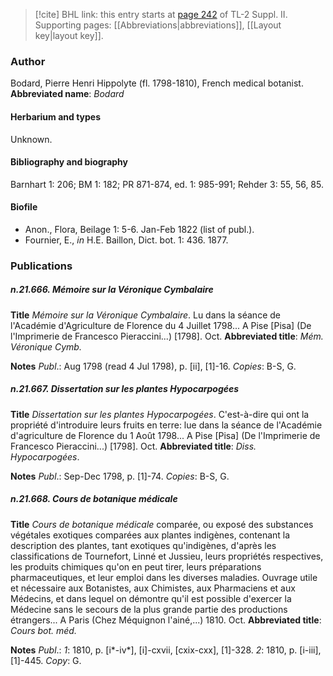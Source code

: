 > [!cite] BHL link: this entry starts at [page 242](https://www.biodiversitylibrary.org/page/33265439) of TL-2 Suppl. II.
> Supporting pages: [[Abbreviations|abbreviations]], [[Layout key|layout key]].

### Author

Bodard, Pierre Henri Hippolyte (fl. 1798-1810), French medical botanist. 
**Abbreviated name**: *Bodard*

#### Herbarium and types

Unknown.

#### Bibliography and biography

Barnhart 1: 206; BM 1: 182; PR 871-874, ed. 1: 985-991; Rehder 3: 55, 56, 85.

#### Biofile

- Anon., Flora, Beilage 1: 5-6. Jan-Feb 1822 (list of publ.).
- Fournier, E., *in* H.E. Baillon, Dict. bot. 1: 436. 1877.

### Publications

##### n.21.666. Mémoire sur la Véronique Cymbalaire

**Title**
*Mémoire sur la Véronique Cymbalaire*. Lu dans la séance de l'Académie d'Agriculture de Florence du 4 Juillet 1798... A Pise \[Pisa\] (De l'Imprimerie de Francesco Pieraccini...) \[1798\]. Oct.
**Abbreviated title**: *Mém. Véronique Cymb.*

**Notes**
*Publ*.: Aug 1798 (read 4 Jul 1798), p. \[ii\], \[1\]-16. *Copies*: B-S, G.

##### n.21.667. Dissertation sur les plantes Hypocarpogées

**Title**
*Dissertation sur les plantes Hypocarpogées*. C'est-à-dire qui ont la propriété d'introduire leurs fruits en terre: lue dans la séance de l'Académie d'agriculture de Florence du 1 Août 1798... A Pise \[Pisa\] (De l'Imprimerie de Francesco Pieraccini...) \[1798\]. Oct.
**Abbreviated title**: *Diss. Hypocarpogées*.

**Notes**
*Publ*.: Sep-Dec 1798, p. \[1\]-74. *Copies*: B-S, G.

##### n.21.668. Cours de botanique médicale

**Title**
*Cours de botanique médicale* comparée, ou exposé des substances végétales exotiques comparées aux plantes indigènes, contenant la description des plantes, tant exotiques qu'indigènes, d'après les classifications de Tournefort, Linné et Jussieu, leurs propriétés respectives, les produits chimiques qu'on en peut tirer, leurs préparations pharmaceutiques, et leur emploi dans les diverses maladies. Ouvrage utile et nécessaire aux Botanistes, aux Chimistes, aux Pharmaciens et aux Médecins, et dans lequel on démontre qu'il est possible d'exercer la Médecine sans le secours de la plus grande partie des productions étrangers... A Paris (Chez Méquignon l'ainé,...) 1810. Oct.
**Abbreviated title**: *Cours bot. méd.*

**Notes**
*Publ*.: *1*: 1810, p. \[i\*-iv\*\], \[i\]-cxvii, \[cxix-cxx\], \[1\]-328.
*2*: 1810, p. \[i-iii\], \[1\]-445.
*Copy*: G.

